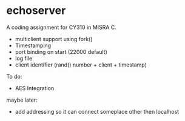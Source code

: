 # echoserver

A coding assignment for CY310 in MISRA C.

- multiclient support using fork()
- Timestamping
- port binding on start (22000 default)
- log file
- client identifier (rand() number + client + timestamp)

To do:

- AES Integration

maybe later:

- add addressing so it can connect someplace other then localhost

